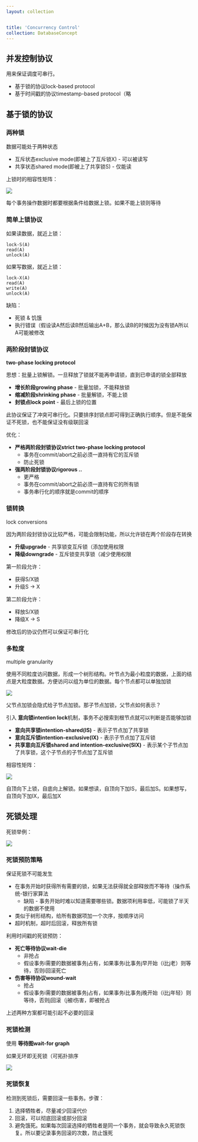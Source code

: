 ```yaml
---
layout: collection


title: 'Concurrency Control'
collection: DatabaseConcept
---
```


## 并发控制协议

用来保证调度可串行。

- 基于锁的协议lock-based protocol
- 基于时间戳的协议timestamp-based protocol（略

## 基于锁的协议

### 两种锁

数据可能处于两种状态

- 互斥状态exclusive mode(即被上了互斥锁X) - 可以被读写
- 共享状态shared mode(即被上了共享锁S) - 仅能读

上锁时的相容性矩阵：

![](./_img/15-1.png)

每个事务操作数据时都要根据条件给数据上锁。如果不能上锁则等待

### 简单上锁协议

如果读数据，就近上锁：

```
lock-S(A)
read(A)
unlock(A)
```

如果写数据，就近上锁：

```
lock-X(A)
read(A)
write(A)
unlock(A)
```

缺陷：
- 死锁 & 饥饿
- 执行错误（假设读A然后读B然后输出A+B，那么读B的时候因为没有锁A所以A可能被修改

### 两阶段封锁协议

**two-phase locking protocol**

思想：批量上锁解锁。一旦释放了锁就不能再申请锁，直到已申请的锁全部释放

- **增长阶段growing phase** - 批量加锁，不能释放锁
- **缩减阶段shrinking phase** - 批量解锁，不能上锁
- **封锁点lock point** - 最后上锁的位置

此协议保证了冲突可串行化。只要排序封锁点即可得到正确执行顺序。但是不能保证不死锁，也不能保证没有级联回滚

优化：
- **严格两阶段封锁协议strict two-phase locking protocol**
  - 事务在commit/abort之前必须一直持有它的互斥锁
  - 防止死锁
- **强两阶段封锁协议rigorous ..**
  - 更严格
  - 事务在commit/abort之前必须一直持有它的所有锁
  - 事务串行化的顺序就是commit的顺序

### 锁转换

lock conversions

因为两阶段封锁协议比较严格，可能会限制功能，所以允许锁在两个阶段存在转换

- **升级upgrade** - 共享锁变互斥锁（添加使用权限
- **降级downgrade** - 互斥锁变共享锁（减少使用权限

第一阶段允许：
- 获得S/X锁
- 升级S -> X

第二阶段允许：
- 释放S/X锁
- 降级X -> S

修改后的协议仍然可以保证可串行化

### 多粒度

multiple granularity

使用不同粒度访问数据，形成一个树形结构。叶节点为最小粒度的数据，上面的结点是大粒度数据。方便访问以组为单位的数据。每个节点都可以单独加锁

![](./_img/15-2.png)

父节点加锁会隐式给子节点加锁。那子节点加锁，父节点如何表示？

引入 **意向锁intention lock**机制，事务不必搜索到根节点就可以判断是否能够加锁

- **意向共享锁intention-shared(IS)** - 表示子节点加了共享锁
- **意向互斥锁intention-exclusive(IX)** - 表示子节点加了互斥锁
- **共享意向互斥锁shared and intention-exclusive(SIX)** - 表示某个子节点加了共享锁，这个子节点的子节点加了互斥锁

相容性矩阵：

![](./_img/15-3.png)

自顶向下上锁，自底向上解锁。如果想读，自顶向下加IS，最后加S。如果想写，自顶向下加IX，最后加X

## 死锁处理

死锁举例：

![](./_img/15-4.png)

### 死锁预防策略

保证死锁不可能发生

- 在事务开始时获得所有需要的锁，如果无法获得就全部释放而不等待（操作系统-银行家算法
  - 缺陷 - 事务开始时难以知道需要哪些锁。数据项利用率低，可能锁了半天的数据不使用
- 类似于树形结构，给所有数据项加一个次序，按顺序访问
- 超时机制，超时后回滚，释放所有锁

利用时间戳的死锁预防：
- **死亡等待协议wait-die**
  - 非抢占
  - 假设事务i需要的数据被事务j占有，如果事务i比事务j早开始（i比j老）则等待，否则i回滚死亡
- **伤害等待协议wound-wait**
  - 抢占
  - 假设事务i需要的数据被事务j占有，如果事务i比事务j晚开始（i比j年轻）则等待，否则j回滚（j被i伤害，即被抢占

上述两种方案都可能引起不必要的回滚

### 死锁检测

使用 **等待图wait-for graph**

如果无环即无死锁（可拓扑排序

![](./_img/15-5.png)

### 死锁恢复

检测到死锁后，需要回滚一些事务。步骤：
1. 选择牺牲者，尽量减少回滚代价
2. 回滚，可以彻底回滚或部分回滚
3. 避免饿死。如果每次回滚选择的牺牲者是同一个事务，就会导致永久死锁恢复。所以要记录事务回滚的次数，防止饿死